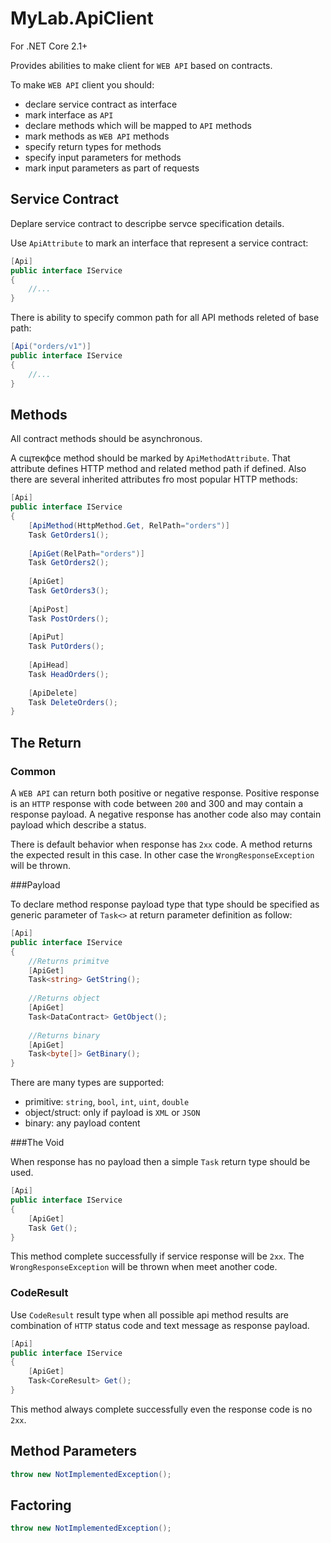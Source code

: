 # MyLab.ApiClient
For .NET Core 2.1+

Provides abilities to make client for `WEB API` based on contracts.

To make `WEB API` client you should:
* declare service contract as interface
* mark interface as `API`
* declare methods which will be mapped to `API` methods
* mark methods as `WEB API` methods
* specify return types for methods
* specify input parameters for methods
* mark input parameters as part of requests

## Service Contract

Deplare service contract to descripbe servce specification details.

Use `ApiAttribute` to mark an interface that represent a service contract:

```C#
[Api]
public interface IService
{
    //...
}
```
There is ability to specify common path for all API methods releted of base path:

```C#
[Api("orders/v1")]
public interface IService
{
    //...
}
```

## Methods

All contract methods should be asynchronous. 

A сщтекфсе method should be marked by `ApiMethodAttribute`. That attribute defines HTTP method and related method path if defined. Also there are several inherited attributes fro most popular HTTP methods:

```C#
[Api]
public interface IService
{
    [ApiMethod(HttpMethod.Get, RelPath="orders")]
    Task GetOrders1();
    
    [ApiGet(RelPath="orders")]
    Task GetOrders2();
    
    [ApiGet]
    Task GetOrders3();
    
    [ApiPost]
    Task PostOrders();
    
    [ApiPut]
    Task PutOrders();
    
    [ApiHead]
    Task HeadOrders();
    
    [ApiDelete]
    Task DeleteOrders();
}
```

## The Return

### Common

A `WEB API` can return both positive or negative response. Positive response is an `HTTP` response with code between `200` and 300 and may contain a response payload. A negative response has another code also may contain payload which describe a status.

There is default behavior when response has `2xx` code. A method returns the expected result in this case. In other case the `WrongResponseException` will be thrown.

###Payload

To declare method response payload type that type should be specified as generic parameter of `Task<>` at return parameter definition as follow:

```C#
[Api]
public interface IService
{
    //Returns primitve
    [ApiGet]
    Task<string> GetString();
    
    //Returns object
    [ApiGet]
    Task<DataContract> GetObject();
    
    //Returns binary
    [ApiGet]
    Task<byte[]> GetBinary();
}
```

There are many types are supported:
* primitive: `string`, `bool`, `int`, `uint`, `double`
* object/struct: only if payload is `XML` or `JSON`
* binary: any payload content

###The Void

When response has no payload then a simple `Task` return type should be used.

```C#
[Api]
public interface IService
{   
    [ApiGet]
    Task Get();
}
```

This method complete successfully if service response will be `2xx`. The  `WrongResponseException` will be thrown when meet another code.

### CodeResult

Use `CodeResult` result type when all possible api method results are combination of `HTTP` status code and text message as response payload.

```C#
[Api]
public interface IService
{   
    [ApiGet]
    Task<CoreResult> Get();
}
```

This method always complete successfully even the response code is no `2xx`. 



## Method Parameters
```C#
throw new NotImplementedException();
```
## Factoring
```C#
throw new NotImplementedException();
```
